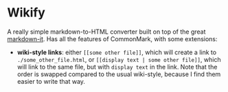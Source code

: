 # Wikify

A really simple markdown-to-HTML converter built on top of the great [markdown-it](https://github.com/rlidwka/markdown-it.rs). Has all the features of CommonMark, with some extensions:

- **wiki-style links**: either `[[some other file]]`, which will create a link to `./some_other_file.html`, or `[[display text | some other file]]`, which will link to the same file, but with `display text` in the link. Note that the order is swapped compared to the usual wiki-style, because I find them easier to write that way.
<!-- - **unsafe text!**: this feature is mainly here because I intend to use it for my D&D campaign, where I am setting up a little wiki with setting information. For reusability I make my DM notes in the same files, but obviously my players cannot see those. Enter safe blocks: everything inside `%%%` blocks (like code blocks), is visible after compilation, but nothing outside those blocks will be. Pass a command-line `--unsafe` option to compile the full file. All other markup (headers, block quotes, etc) are usable inside safe blocks like they are anywhere else. -->
